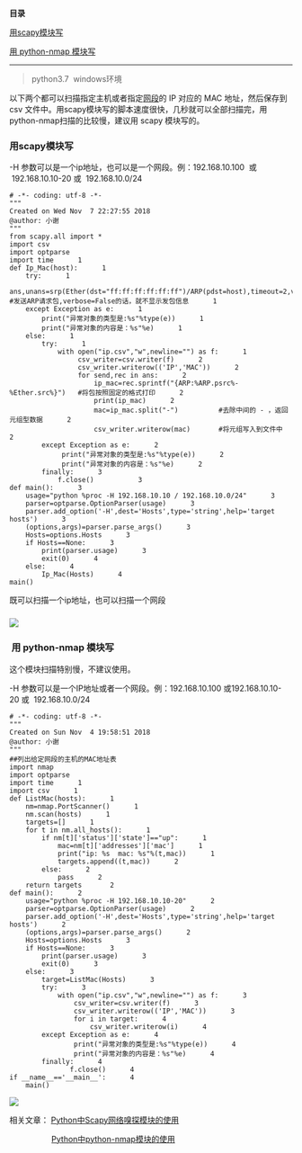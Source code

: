 **目录**

[用scapy模块写](#t0)

[用 python-nmap 模块写](#%C2%A0%E7%94%A8%C2%A0python-nmap%C2%A0%E6%A8%A1%E5%9D%97%E5%86%99)

* * *

> python3.7  windows环境

以下两个都可以扫描指定主机或者指定[网段](https://so.csdn.net/so/search?q=%E7%BD%91%E6%AE%B5&spm=1001.2101.3001.7020)的 IP 对应的 MAC 地址，然后保存到 csv 文件中。用scapy模块写的脚本速度很快，几秒就可以全部扫描完，用python-nmap扫描的比较慢，建议用 scapy 模块写的。

### 用scapy模块写

\-H 参数可以是一个ip地址，也可以是一个网段。例：192.168.10.100  或   192.168.10.10-20 或  192.168.10.0/24

```
# -*- coding: utf-8 -*-      
"""      
Created on Wed Nov  7 22:27:55 2018      
@author: 小谢      
"""      
from scapy.all import *      
import csv      
import optparse      
import time      1
def Ip_Mac(host):      1
    try:      1
        ans,unans=srp(Ether(dst="ff:ff:ff:ff:ff:ff")/ARP(pdst=host),timeout=2,verbose=False)  #发送ARP请求包,verbose=False的话，就不显示发包信息      1
    except Exception as e:      1
        print("异常对象的类型是:%s"%type(e))      1
        print("异常对象的内容是：%s"%e)      1
    else:      1
        try:      1
            with open("ip.csv","w",newline="") as f:      1
                 csv_writer=csv.writer(f)      2
                 csv_writer.writerow(('IP','MAC'))      2
                 for send,rec in ans:      2
                     ip_mac=rec.sprintf("{ARP:%ARP.psrc%-%Ether.src%}")   #将包按照固定的格式打印      2
                     print(ip_mac)      2
                     mac=ip_mac.split("-")          #去除中间的 - ，返回元组型数据      2
                     csv_writer.writerow(mac)       #将元组写入到文件中      2
        except Exception as e:      2
             print("异常对象的类型是:%s"%type(e))      2
             print("异常对象的内容是：%s"%e)      2
        finally:      3
            f.close()           3
def main():      3
    usage="python %proc -H 192.168.10.10 / 192.168.10.0/24"      3
    parser=optparse.OptionParser(usage)      3
    parser.add_option('-H',dest='Hosts',type='string',help='target hosts')      3
    (options,args)=parser.parse_args()      3
    Hosts=options.Hosts      3
    if Hosts==None:      3
        print(parser.usage)      3
        exit(0)      4
    else:      4
        Ip_Mac(Hosts)      4
main()
```


既可以扫描一个ip地址，也可以扫描一个网段 

### ![](https://img-blog.csdnimg.cn/20181108145329109.png?x-oss-process=image/watermark,type_ZmFuZ3poZW5naGVpdGk,shadow_10,text_aHR0cHM6Ly9ibG9nLmNzZG4ubmV0L3FxXzM2MTE5MTky,size_16,color_FFFFFF,t_70)

###  用 python-nmap 模块写

这个模块扫描特别慢，不建议使用。

\-H 参数可以是一个IP地址或者一个网段。例：192.168.10.100 或192.168.10.10-20 或  192.168.10.0/24

```
# -*- coding: utf-8 -*-      
"""      
Created on Sun Nov  4 19:58:51 2018      
@author: 小谢      
"""      
##列出给定网段的主机的MAC地址表      
import nmap      
import optparse      
import time      1
import csv      1
def ListMac(hosts):      1
    nm=nmap.PortScanner()      1
    nm.scan(hosts)      1
    targets=[]      1
    for t in nm.all_hosts():      1
        if nm[t]['status']['state']=="up":      1
            mac=nm[t]['addresses']['mac']      1
            print("ip: %s  mac: %s"%(t,mac))      1
            targets.append((t,mac))      2
        else:      2
            pass      2
    return targets       2
def main():      2
    usage="python %proc -H 192.168.10.10-20"      2
    parser=optparse.OptionParser(usage)      2
    parser.add_option('-H',dest='Hosts',type='string',help='target hosts')      2
    (options,args)=parser.parse_args()      2
    Hosts=options.Hosts      3
    if Hosts==None:      3
        print(parser.usage)      3
        exit(0)      3
    else:      3
        target=ListMac(Hosts)      3
        try:      3
            with open("ip.csv","w",newline="") as f:      3
                csv_writer=csv.writer(f)      3
                csv_writer.writerow(('IP','MAC'))      3
                for i in target:      4
                    csv_writer.writerow(i)      4
        except Exception as e:      4
                print("异常对象的类型是:%s"%type(e))      4
                print("异常对象的内容是：%s"%e)      4
        finally:      4
               f.close()      4
if __name__=='__main__':      4
    main()
```


![](https://img-blog.csdnimg.cn/2018110815253462.png?x-oss-process=image/watermark,type_ZmFuZ3poZW5naGVpdGk,shadow_10,text_aHR0cHM6Ly9ibG9nLmNzZG4ubmV0L3FxXzM2MTE5MTky,size_16,color_FFFFFF,t_70)

相关文章： [Python中Scapy网络嗅探模块的使用](https://blog.csdn.net/qq_36119192/article/details/83758202)

                   [Python中python-nmap模块的使用](https://blog.csdn.net/qq_36119192/article/details/83717690)